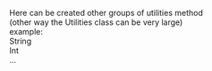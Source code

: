 Here can be created other groups of utilities method \
(other way the Utilities class can be very large) \
example: \
String \
Int \
... 